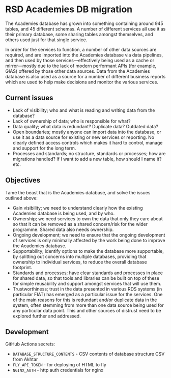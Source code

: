 # RSD Academies DB migration

The Academies database has grown into something containing around 945 tables, and 45 different schemas. A number of different services all use it as their primary database, some sharing tables amongst themselves, and others used just for that single service.

In order for the services to function, a number of other data sources are required, and are imported into the Academies database via data pipelines, and then used by those services—effectively being used as a cache or mirror—mostly due to the lack of modern performant APIs (for example, GIAS) offered by those other data sources.
Data from the Academies database is also used as a source for a number of different business reports which are used to help make decisions and monitor the various services.

## Current issues

- Lack of visibility; who and what is reading and writing data from the database?
- Lack of ownership of data; who is responsible for what?
- Data quality; what data is redundant? Duplicate data? Outdated data?
- Open boundaries; mostly anyone can import data into the database, or use it as a data source for existing or new services or reporting. No clearly defined access controls which makes it hard to control, manage and support for the long term.
- Processes and standards; no structure, standards or processes; how are migrations handled? If I want to add a new table, how should I name it? etc.

## Objectives

Tame the beast that is the Academies database, and solve the issues outlined above:

- Gain visibility; we need to understand clearly how the existing Academies database is being used, and by who.
- Ownership; we need services to own the data that only they care about so that it can be removed as a shared concern/risk for the wider programme. Shared data also needs ownership.
- Ongoing development; we need to ensure that the ongoing development of services is only minimally affected by the work being done to improve the Academies database.
- Supportability; identify options to make the database more supportable, by splitting out concerns into multiple databases, providing that ownership to individual services, to reduce the overall database footprint.
- Standards and processes; have clear standards and processes in place for shared data, so that tools and libraries can be built on top of these for simple reusability and support amongst services that will use them.
- Trustworthiness; trust in the data presented in various RDS systems (in particular FIAT) has emerged as a particular issue for the services. One of the main reasons for this is redundant and/or duplicate data in the system, often stemming from more than one data source being used for any particular data point. This and other sources of distrust need to be explored further and addressed.

## Development

GitHub Actions secrets:

- `DATABASE_STRUCTURE_CONTENTS` - CSV contents of database structure CSV from Akhtar
- `FLY_API_TOKEN` - for deploying of HTML to fly
- `NGINX_AUTH` - http auth credentials for nginx
